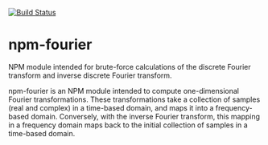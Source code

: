 [![Build Status](https://travis-ci.com/NoahT/npm-fourier.svg?token=ufZWEU345h6i4FG4VpiX&branch=master)](https://travis-ci.com/NoahT/npm-fourier)

# npm-fourier
NPM module intended for brute-force calculations of the discrete Fourier transform and inverse discrete Fourier transform.

npm-fourier is an NPM module intended to compute one-dimensional Fourier transformations. These transformations take a collection of samples (real and complex) in a time-based domain, and maps it into a frequency-based domain. Conversely, with the inverse Fourier transform, this mapping in a frequency domain maps back to the initial collection of samples in a time-based domain.
